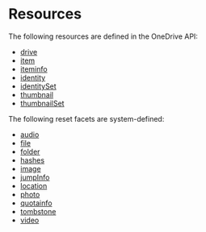 ﻿# Resources

The following resources are defined in the OneDrive API:

* [drive](../resources/drive.md)
* [item](../resources/item.md)
* [iteminfo](../resources/iteminfo.md)
* [identity](../resources/identity.md)
* [identitySet](../resources/identitySet.md)
* [thumbnail](../resources/thumbnail.md)
* [thumbnailSet](../resources/thumbnailSet.md)

The following reset facets are system-defined:
* [audio](audio_facet.md)
* [file](file_facet.md)
* [folder](folder_facet.md)
* [hashes](hashes_facet.md)
* [image](image_facet.md)
* [jumpInfo](jumpinfo_facet.md)
* [location](location_facet.md)
* [photo](photo_facet.md)
* [quotainfo](quotainfo_facet.md)
* [tombstone](tombstone_facet.md)
* [video](video_facet.md)
